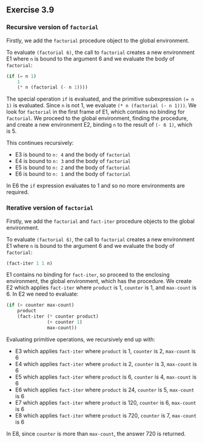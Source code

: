 ## Exercise 3.9

### Recursive version of `factorial`

Firstly, we add the `factorial` procedure object to the global environment.

To evaluate `(factorial 6)`, the call to `factorial` creates a new environment E1 where `n` is bound to the argument 6 and we evaluate the body of `factorial`:

``` Scheme
(if (= n 1)
    1
    (* n (factorial (- n 1))))
```

The special operation `if` is evaluated, and the primitive subexpression `(= n 1)` is evaluated. Since `n` is not 1, we evaluate `(* n (factorial (- n 1)))`. We look for `factorial` in the first frame of E1, which contains no binding for `factorial`. We proceed to the global environment, finding the procedure, and create a new environment E2, binding `n` to the result of `(- 6 1)`, which is 5.

This continues recursively:

- E3 is bound to `n: 4` and the body of `factorial`
- E4 is bound to `n: 3` and the body of `factorial`
- E5 is bound to `n: 2` and the body of `factorial`
- E6 is bound to `n: 1` and the body of `factorial`

In E6 the `if` expression evaluates to 1 and so no more environments are required.

### Iterative version of `factorial`

Firstly, we add the `factorial` and `fact-iter` procedure objects to the global environment.

To evaluate `(factorial 6)`, the call to `factorial` creates a new environment E1 where `n` is bound to the argument 6 and we evaluate the body of `factorial`:

``` Scheme
(fact-iter 1 1 n)
```

E1 contains no binding for `fact-iter`, so proceed to the enclosing environment, the global environment, which has the procedure. We create E2 which applies `fact-iter` where `product` is 1, `counter` is 1, and `max-count` is 6. In E2 we need to evaluate:

``` Scheme
(if (> counter max-count)
    product
    (fact-iter (* counter product)
               (+ counter 1)
               max-count))
```

Evaluating primitive operations, we recursively end up with:
- E3 which applies `fact-iter` where `product` is 1, `counter` is 2, `max-count` is 6
- E4 which applies `fact-iter` where `product` is 2, `counter` is 3, `max-count` is 6
- E5 which applies `fact-iter` where `product` is 6, `counter` is 4, `max-count` is 6
- E6 which applies `fact-iter` where `product` is 24, `counter` is 5, `max-count` is 6
- E7 which applies `fact-iter` where `product` is 120, `counter` is 6, `max-count` is 6
- E8 which applies `fact-iter` where `product` is 720, `counter` is 7, `max-count` is 6

In E8, since `counter` is more than `max-count`, the answer 720 is returned.